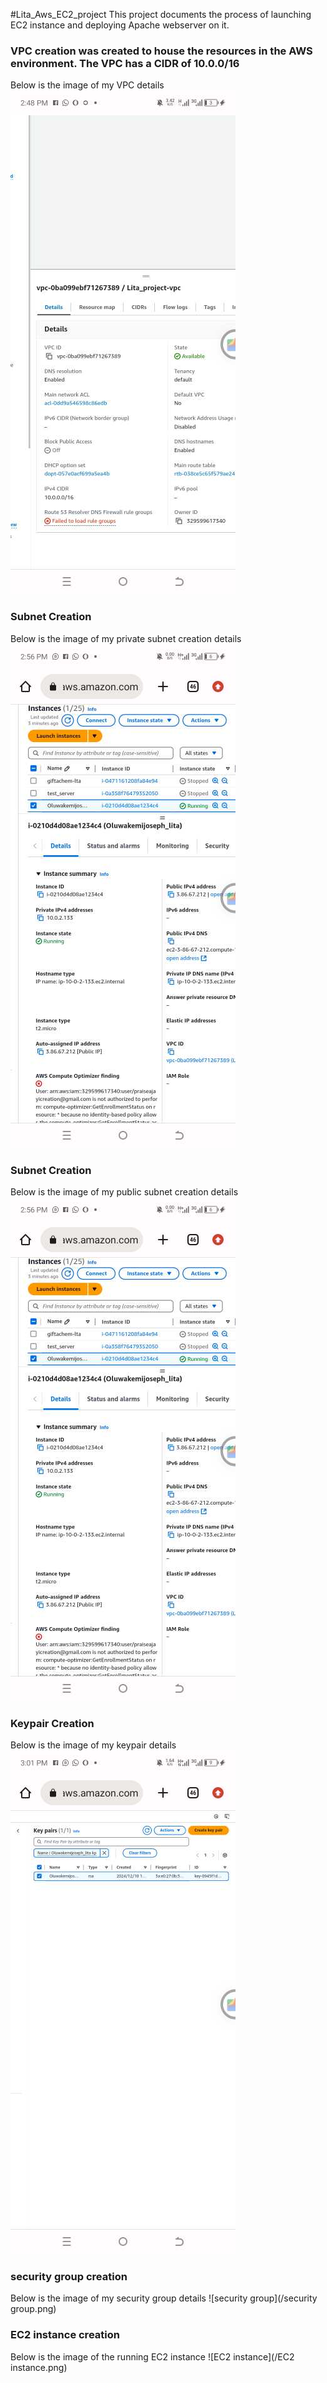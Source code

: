 #Lita_Aws_EC2_project
This project documents the process of launching EC2 instance and deploying Apache webserver on it.
### VPC creation was created to house the resources in the AWS environment. The VPC has a CIDR of 10.0.0/16 
Below is the image of my VPC details 
![vpc details](/VPC1.png)
### Subnet Creation
Below is the image of my private subnet creation details 
![private subnet](/subnet.png)
### Subnet Creation
Below is the image of my public subnet creation details 
![public sunbnet](/subnet.png)
### Keypair Creation
Below is the image of my keypair details 
![keypair details](/Keypair.png)
### security group creation
Below is the image of my security group details 
![security group](/security group.png)
### EC2 instance creation
Below is the image of the running EC2 instance
![EC2 instance](/EC2 instance.png)

